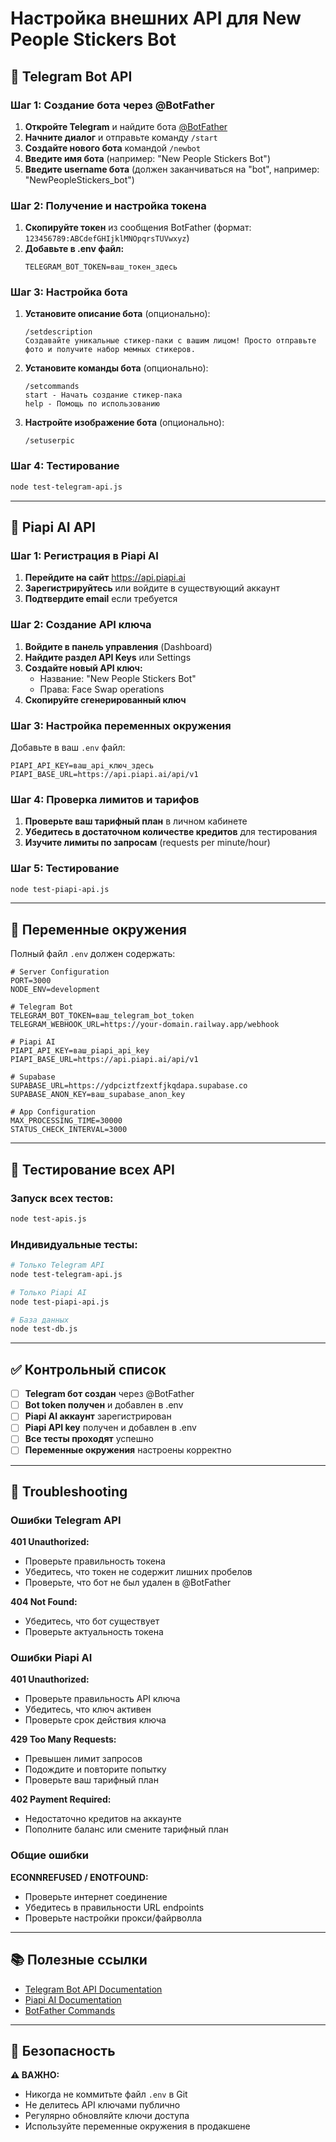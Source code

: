 # Настройка внешних API для New People Stickers Bot

## 🤖 Telegram Bot API

### Шаг 1: Создание бота через @BotFather

1. **Откройте Telegram** и найдите бота [@BotFather](https://t.me/botfather)
2. **Начните диалог** и отправьте команду `/start`
3. **Создайте нового бота** командой `/newbot`
4. **Введите имя бота** (например: "New People Stickers Bot")
5. **Введите username бота** (должен заканчиваться на "bot", например: "NewPeopleStickers_bot")

### Шаг 2: Получение и настройка токена

1. **Скопируйте токен** из сообщения BotFather (формат: `123456789:ABCdefGHIjklMNOpqrsTUVwxyz`)
2. **Добавьте в .env файл:**
   ```env
   TELEGRAM_BOT_TOKEN=ваш_токен_здесь
   ```

### Шаг 3: Настройка бота

1. **Установите описание бота** (опционально):
   ```
   /setdescription
   Создавайте уникальные стикер-паки с вашим лицом! Просто отправьте фото и получите набор мемных стикеров.
   ```

2. **Установите команды бота** (опционально):
   ```
   /setcommands
   start - Начать создание стикер-пака
   help - Помощь по использованию
   ```

3. **Настройте изображение бота** (опционально):
   ```
   /setuserpic
   ```

### Шаг 4: Тестирование

```bash
node test-telegram-api.js
```

---

## 🎨 Piapi AI API

### Шаг 1: Регистрация в Piapi AI

1. **Перейдите на сайт** https://api.piapi.ai
2. **Зарегистрируйтесь** или войдите в существующий аккаунт
3. **Подтвердите email** если требуется

### Шаг 2: Создание API ключа

1. **Войдите в панель управления** (Dashboard)
2. **Найдите раздел API Keys** или Settings
3. **Создайте новый API ключ:**
   - Название: "New People Stickers Bot"
   - Права: Face Swap operations
4. **Скопируйте сгенерированный ключ**

### Шаг 3: Настройка переменных окружения

Добавьте в ваш `.env` файл:

```env
PIAPI_API_KEY=ваш_api_ключ_здесь
PIAPI_BASE_URL=https://api.piapi.ai/api/v1
```

### Шаг 4: Проверка лимитов и тарифов

1. **Проверьте ваш тарифный план** в личном кабинете
2. **Убедитесь в достаточном количестве кредитов** для тестирования
3. **Изучите лимиты по запросам** (requests per minute/hour)

### Шаг 5: Тестирование

```bash
node test-piapi-api.js
```

---

## 🔧 Переменные окружения

Полный файл `.env` должен содержать:

```env
# Server Configuration
PORT=3000
NODE_ENV=development

# Telegram Bot
TELEGRAM_BOT_TOKEN=ваш_telegram_bot_token
TELEGRAM_WEBHOOK_URL=https://your-domain.railway.app/webhook

# Piapi AI
PIAPI_API_KEY=ваш_piapi_api_key
PIAPI_BASE_URL=https://api.piapi.ai/api/v1

# Supabase
SUPABASE_URL=https://ydpciztfzextfjkqdapa.supabase.co
SUPABASE_ANON_KEY=ваш_supabase_anon_key

# App Configuration
MAX_PROCESSING_TIME=30000
STATUS_CHECK_INTERVAL=3000
```

---

## 🧪 Тестирование всех API

### Запуск всех тестов:

```bash
node test-apis.js
```

### Индивидуальные тесты:

```bash
# Только Telegram API
node test-telegram-api.js

# Только Piapi AI
node test-piapi-api.js

# База данных
node test-db.js
```

---

## ✅ Контрольный список

- [ ] **Telegram бот создан** через @BotFather
- [ ] **Bot token получен** и добавлен в .env
- [ ] **Piapi AI аккаунт** зарегистрирован
- [ ] **Piapi API key** получен и добавлен в .env
- [ ] **Все тесты проходят** успешно
- [ ] **Переменные окружения** настроены корректно

---

## 🚨 Troubleshooting

### Ошибки Telegram API

**401 Unauthorized:**
- Проверьте правильность токена
- Убедитесь, что токен не содержит лишних пробелов
- Проверьте, что бот не был удален в @BotFather

**404 Not Found:**
- Убедитесь, что бот существует
- Проверьте актуальность токена

### Ошибки Piapi AI

**401 Unauthorized:**
- Проверьте правильность API ключа
- Убедитесь, что ключ активен
- Проверьте срок действия ключа

**429 Too Many Requests:**
- Превышен лимит запросов
- Подождите и повторите попытку
- Проверьте ваш тарифный план

**402 Payment Required:**
- Недостаточно кредитов на аккаунте
- Пополните баланс или смените тарифный план

### Общие ошибки

**ECONNREFUSED / ENOTFOUND:**
- Проверьте интернет соединение
- Убедитесь в правильности URL endpoints
- Проверьте настройки прокси/файрволла

---

## 📚 Полезные ссылки

- [Telegram Bot API Documentation](https://core.telegram.org/bots/api)
- [Piapi AI Documentation](https://api.piapi.ai/docs)
- [BotFather Commands](https://core.telegram.org/bots#botfather)

---

## 🔐 Безопасность

**⚠️ ВАЖНО:**
- Никогда не коммитьте файл `.env` в Git
- Не делитесь API ключами публично
- Регулярно обновляйте ключи доступа
- Используйте переменные окружения в продакшене